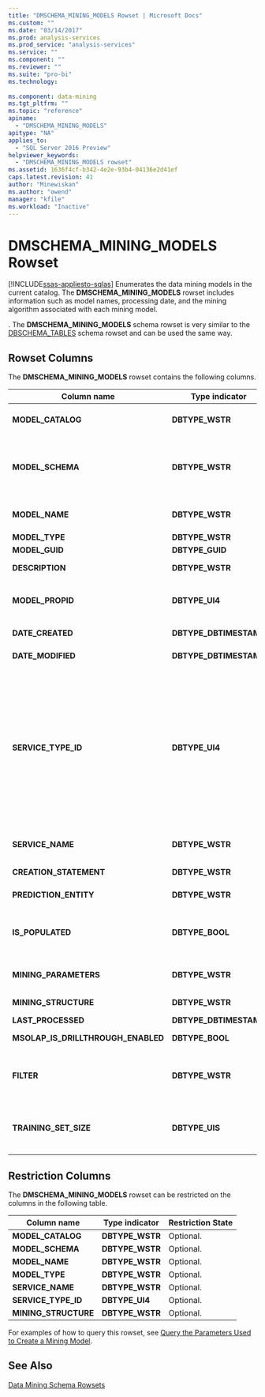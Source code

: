 ```yaml
---
title: "DMSCHEMA_MINING_MODELS Rowset | Microsoft Docs"
ms.custom: ""
ms.date: "03/14/2017"
ms.prod: analysis-services
ms.prod_service: "analysis-services"
ms.service: ""
ms.component: ""
ms.reviewer: ""
ms.suite: "pro-bi"
ms.technology: 
  
ms.component: data-mining
ms.tgt_pltfrm: ""
ms.topic: "reference"
apiname: 
  - "DMSCHEMA_MINING_MODELS"
apitype: "NA"
applies_to: 
  - "SQL Server 2016 Preview"
helpviewer_keywords: 
  - "DMSCHEMA_MINING_MODELS rowset"
ms.assetid: 1636f4cf-b342-4e2e-93b4-04136e2d41ef
caps.latest.revision: 41
author: "Minewiskan"
ms.author: "owend"
manager: "kfile"
ms.workload: "Inactive"
---
```

# DMSCHEMA_MINING_MODELS Rowset
[!INCLUDE[ssas-appliesto-sqlas](../../../includes/ssas-appliesto-sqlas.md)]
  Enumerates the data mining models in the current catalog. The **DMSCHEMA_MINING_MODELS** rowset includes information such as model names, processing date, and the mining algorithm associated with each mining model.  
  
 . The **DMSCHEMA_MINING_MODELS** schema rowset is very similar to the [DBSCHEMA_TABLES](../../../analysis-services/schema-rowsets/ole-db/dbschema-tables-rowset.md) schema rowset and can be used the same way.  
  
## Rowset Columns  
 The **DMSCHEMA_MINING_MODELS** rowset contains the following columns.  
  
|Column name|Type indicator|Description|  
|-----------------|--------------------|-----------------|  
|**MODEL_CATALOG**|**DBTYPE_WSTR**|The catalog name. Populated with the name of the database of which the model is a member.|  
|**MODEL_SCHEMA**|**DBTYPE_WSTR**|The unqualified schema name. This column is not supported by [!INCLUDE[msCoName](../../../includes/msconame-md.md)] [!INCLUDE[ssNoVersion](../../../includes/ssnoversion-md.md)] [!INCLUDE[ssASnoversion](../../../includes/ssasnoversion-md.md)]; it always contains **NULL**.|  
|**MODEL_NAME**|**DBTYPE_WSTR**|The mining model name. This column contains the name of the mining model, and it is never empty.|  
|**MODEL_TYPE**|**DBTYPE_WSTR**|The model type.|  
|**MODEL_GUID**|**DBTYPE_GUID**|The GUID of the model.|  
|**DESCRIPTION**|**DBTYPE_WSTR**|A user-friendly description of the model.|  
|**MODEL_PROPID**|**DBTYPE_UI4**|The property ID of the model. This column is not supported by [!INCLUDE[ssASnoversion](../../../includes/ssasnoversion-md.md)]; it always contains **NULL**.|  
|**DATE_CREATED**|**DBTYPE_DBTIMESTAMP**|The date on which the model was created.|  
|**DATE_MODIFIED**|**DBTYPE_DBTIMESTAMP**|The date on which the model definition was last modified.|  
|**SERVICE_TYPE_ID**|**DBTYPE_UI4**|An enumeration that identifies the type of data mining algorithm that is used by the model. This type can be one of the following values:<br /><br /> **DM_SERVICETYPE_CLASSIFICATION** (1)<br /><br /> **DM_SERVICETYPE_SEGMENTATION**(2)<br /><br /> **DM_SERVICETYPE_ ASSOCIATION**(4)<br /><br /> **DM_SERVICETYPE_ DENSITY_ESTIMATE**(8)<br /><br /> **DM_SERVICETYPE_SEQUENCE**(16)|  
|**SERVICE_NAME**|**DBTYPE_WSTR**|The provider-specific name for the data mining algorithm that is used by the model.|  
|**CREATION_STATEMENT**|**DBTYPE_WSTR**|The statement that was used to create the mining model.|  
|**PREDICTION_ENTITY**|**DBTYPE_WSTR**|A comma-delimited list indicating which mining columns can be predicted.|  
|**IS_POPULATED**|**DBTYPE_BOOL**|A Boolean flag that indicates whether the model is populated.<br /><br /> **TRUE** if the model is populated; otherwise, **FALSE**.|  
|**MINING_PARAMETERS**|**DBTYPE_WSTR**|A comma-separated list of the parameters that were used when the model was created.|  
|**MINING_STRUCTURE**|**DBTYPE_WSTR**|The ID of the mining structure on which the model is based.|  
|**LAST_PROCESSED**|**DBTYPE_DBTIMESTAMP**|The date the model was last processed.|  
|**MSOLAP_IS_DRILLTHROUGH_ENABLED**|**DBTYPE_BOOL**|A Boolean flag that indicates whether the model supports drillthrough.|  
|**FILTER**|**DBTYPE_WSTR**|The filter expression that is associated with the mining model.<br /><br /> NULL or empty string indicates that no filter is applied.|  
|**TRAINING_SET_SIZE**|**DBTYPE_UIS**|The number of cases that are contained in the mining model training set after the structure has been processed and after any filters have been applied to the model.|  
  
## Restriction Columns  
 The **DMSCHEMA_MINING_MODELS** rowset can be restricted on the columns in the following table.  
  
|Column name|Type indicator|Restriction State|  
|-----------------|--------------------|-----------------------|  
|**MODEL_CATALOG**|**DBTYPE_WSTR**|Optional.|  
|**MODEL_SCHEMA**|**DBTYPE_WSTR**|Optional.|  
|**MODEL_NAME**|**DBTYPE_WSTR**|Optional.|  
|**MODEL_TYPE**|**DBTYPE_WSTR**|Optional.|  
|**SERVICE_NAME**|**DBTYPE_WSTR**|Optional.|  
|**SERVICE_TYPE_ID**|**DBTYPE_UI4**|Optional.|  
|**MINING_STRUCTURE**|**DBTYPE_WSTR**|Optional.|  
  
 For examples of how to query this rowset, see [Query the Parameters Used to Create a Mining Model](../../../analysis-services/data-mining/query-the-parameters-used-to-create-a-mining-model.md).  
  
## See Also  
 [Data Mining Schema Rowsets](../../../analysis-services/schema-rowsets/data-mining/data-mining-schema-rowsets.md)  
  
  
